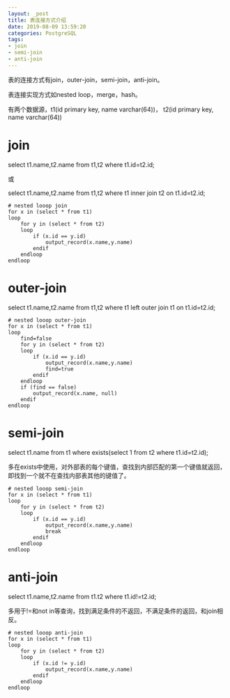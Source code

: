 ```yaml
---
layout: _post
title: 表连接方式介绍
date: 2019-08-09 13:59:20
categories: PostgreSQL
tags:
- join
- semi-join
- anti-join
---
```


表的连接方式有join，outer-join，semi-join，anti-join。

表连接实现方式如nested loop，merge，hash。

有两个数据源，t1(id primary key, name varchar(64))， t2(id primary key, name varchar(64))

# join

select t1.name,t2.name from t1,t2 where t1.id=t2.id;

或

select t1.name,t2.name from t1,t2 where t1 inner join t2 on t1.id=t2.id;

```shell
# nested looop join
for x in (select * from t1)
loop
	for y in (select * from t2)
	loop
		if (x.id == y.id)
			output_record(x.name,y.name)
		endif
	endloop
endloop
```

# outer-join

select t1.name,t2.name from t1,t2 where t1 left outer join t1 on t1.id=t2.id;

```shell
# nested looop outer-join
for x in (select * from t1)
loop
	find=false
	for y in (select * from t2)
	loop
		if (x.id == y.id)
			output_record(x.name,y.name)
			find=true
		endif
	endloop
	if (find == false)
		output_record(x.name, null)
	endif
endloop
```



# semi-join

select t1.name from t1 where exists(select 1 from t2 where t1.id=t2.id);

多在exists中使用，对外部表的每个键值，查找到内部匹配的第一个键值就返回，即找到一个就不在查找内部表其他的键值了。

```shell
# nested looop semi-join
for x in (select * from t1)
loop
	for y in (select * from t2)
	loop
		if (x.id == y.id)
			output_record(x.name,y.name)
			break
		endif
	endloop
endloop
```



# anti-join

select t1.name,t2.name from t1.t2 where t1.id!=t2.id;

多用于!=和not in等查询，找到满足条件的不返回，不满足条件的返回，和join相反。

```shell
# nested looop anti-join
for x in (select * from t1)
loop
	for y in (select * from t2)
	loop
		if (x.id != y.id)
			output_record(x.name,y.name)
		endif
	endloop
endloop
```
